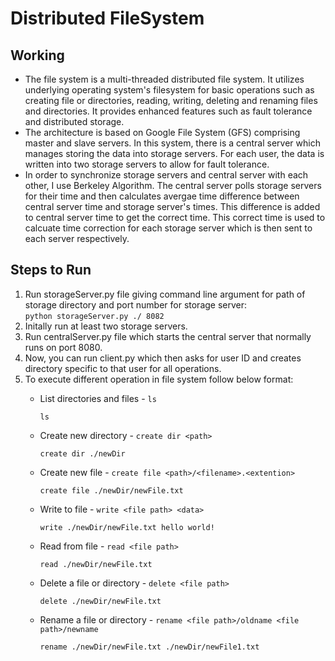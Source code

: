 # Distributed FileSystem

## Working
- The file system is a multi-threaded distributed file system. It utilizes underlying operating system's filesystem for basic operations such as creating file or directories, reading, writing, deleting and renaming files and directories. It provides enhanced features such as fault tolerance and distributed storage. 
- The architecture is based on Google File System (GFS) comprising master and slave servers. In this system, there is a central server which manages storing the data into storage servers. For each user, the data is written into two storage servers to allow for fault tolerance. 
- In order to synchronize storage servers and central server with each other, I use Berkeley Algorithm. The central server polls storage servers for their time and then calculates avergae time difference between central server time and storage server's times. This difference is added to central server time to get the correct time. This correct time is used to calcuate time correction for each storage server which is then sent to each server respectively.

## Steps to Run
1. Run storageServer.py file giving command line argument for path of storage directory and port number for storage server: <br>
```python storageServer.py ./ 8082```
2. Initally run at least two storage servers.
3. Run centralServer.py file which starts the central server that normally runs on port 8080.
4. Now, you can run client.py which then asks for user ID and creates directory specific to that user for all operations.
5. To execute different operation in file system follow below format: <br>
   - List directories and files - `ls`

     ```
     ls
     ```
   - Create new directory - `create dir <path>`
     
     ```
     create dir ./newDir
     ```
   - Create new file - `create file <path>/<filename>.<extention>`

     ```
     create file ./newDir/newFile.txt
     ```
   - Write to file - `write <file path> <data>`
     ```
     write ./newDir/newFile.txt hello world!
     ```
   - Read from file - `read <file path>`
     ```
     read ./newDir/newFile.txt
     ```
   - Delete a file or directory - `delete <file path>`
     ```
     delete ./newDir/newFile.txt
     ```
   - Rename a file or directory - `rename <file path>/oldname <file path>/newname`
     ```
     rename ./newDir/newFile.txt ./newDir/newFile1.txt
     ```
